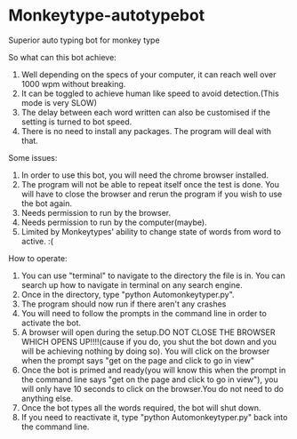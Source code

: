 # Monkeytype-autotypebot
Superior auto typing bot for monkey type

So what can this bot achieve:

1. Well depending on the specs of your computer, it can reach well over 1000 wpm without breaking. 
2. It can be toggled to achieve human like speed to avoid detection.(This mode is very SLOW)
3. The delay between each word written can also be customised if the setting is turned to bot speed.
4. There is no need to install any packages. The program will deal with that.

Some issues:

1. In order to use this bot, you will need the chrome browser installed.
2. The program will not be able to repeat itself once the test is done. You will have to close the browser and rerun the program if you wish to use the bot again.
3. Needs permission to run by the browser. 
4. Needs permission to run by the computer(maybe).
5. Limited by Monkeytypes' ability to change state of words from word to active. :(


How to operate:


1. You can use "terminal" to navigate to the directory the file is in. You can search up how to navigate in terminal on any search engine.
2. Once in the directory, type "python Automonkeytyper.py".
3. The program should now run if there aren't any crashes
4. You will need to follow the prompts in the command line in order to activate the bot.
5. A browser will open during the setup.DO NOT CLOSE THE BROWSER WHICH OPENS UP!!!!(cause if you do, you shut the bot down and you will be achieving nothing by doing so). You will click on the browser when the prompt says "get on the page and click to go in view"
6. Once the bot is primed and ready(you will know this when the prompt in the command line says "get on the page and click to go in view"), you will only have 10 seconds to click on the browser.You do not need to do anything else.
7. Once the bot types all the words required, the bot will shut down.
8. If you need to reactivate it, type "python Automonkeytyper.py" back into the command line.



